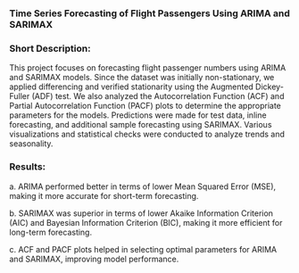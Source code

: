 ### Time Series Forecasting of Flight Passengers Using ARIMA and SARIMAX

### Short Description:
This project focuses on forecasting flight passenger numbers using ARIMA and SARIMAX models. Since the dataset was initially non-stationary, we applied differencing and verified stationarity using the Augmented Dickey-Fuller (ADF) test. We also analyzed the Autocorrelation Function (ACF) and Partial Autocorrelation Function (PACF) plots to determine the appropriate parameters for the models. Predictions were made for test data, inline forecasting, and additional sample forecasting using SARIMAX. Various visualizations and statistical checks were conducted to analyze trends and seasonality.

### Results:

a. ARIMA performed better in terms of lower Mean Squared Error (MSE), making it more accurate for short-term forecasting.

b. SARIMAX was superior in terms of lower Akaike Information Criterion (AIC) and Bayesian Information Criterion (BIC), making it more efficient for long-term forecasting.

c. ACF and PACF plots helped in selecting optimal parameters for ARIMA and SARIMAX, improving model performance.






